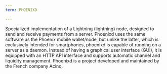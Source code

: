 ```yaml
---
term: PHOENIXD

---
```

Specialized implementation of a Lightning (lightning) node, designed to send and receive payments from a server. Phoenixd uses the same software as the Phoenix mobile wallet/node, but unlike the latter, which is exclusively intended for smartphones, phoenixd is capable of running on a server as a daemon. Instead of having a graphical user interface (GUI), it is equipped with an HTTP API interface and supports automatic channel and liquidity management. Phoenixd is a project developed and maintained by the French company Acinq.